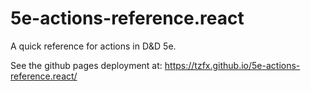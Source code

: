 # 5e-actions-reference.react

A quick reference for actions in D&D 5e.

See the github pages deployment at: https://tzfx.github.io/5e-actions-reference.react/